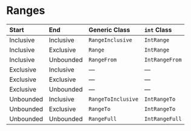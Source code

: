 # Ranges

| Start     | End       | Generic Class      | `int` Class    |
| :-------- | :-------- | :----------------- | :------------- |
| Inclusive | Inclusive | `RangeInclusive`   | `IntRange`     |
| Inclusive | Exclusive | `Range`            | `IntRange`     |
| Inclusive | Unbounded | `RangeFrom`        | `IntRangeFrom` |
| Exclusive | Inclusive | —                  | —              |
| Exclusive | Exclusive | —                  | —              |
| Exclusive | Unbounded | —                  | —              |
| Unbounded | Inclusive | `RangeToInclusive` | `IntRangeTo`   |
| Unbounded | Exclusive | `RangeTo`          | `IntRangeTo`   |
| Unbounded | Unbounded | `RangeFull`        | `IntRangeFull` |
